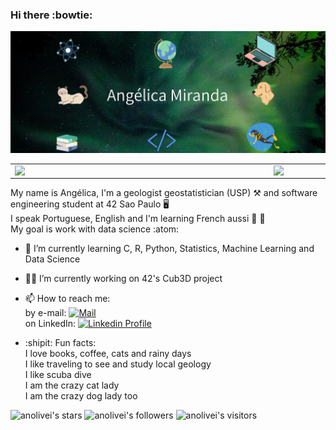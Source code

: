 ### Hi there :bowtie:
![Alt text](capa.png?raw=true "Title")
<center>
<table>
    <tr>
        <td><img width="400px" align="left" src="https://github-readme-stats.vercel.app/api/top-langs/?username=anolivei&hide=html&layout=compact&theme=tokyonight" /></td>
        <td><img width="495px" align="left" src="https://github-readme-stats.vercel.app/api?username=anolivei&theme=tokyonight"/></td>
    </tr>   
</table>
</center>

My name is Angélica, I'm a geologist geostatistician (USP) :hammer_and_pick: and software engineering student at 42 Sao Paulo :desktop_computer:<br>
I speak Portuguese, English and I'm learning French aussi :baguette_bread: :croissant:<br>
My goal is work with data science :atom:

- 🔭 I’m currently learning 
C, R, Python, Statistics, Machine Learning and Data Science

- :woman_astronaut: I’m currently working on 42's Cub3D project<br>

- 📫 How to reach me:<br>
by e-mail: [![Mail](https://img.shields.io/badge/-Mail-blue?style=flat&logo=Gmail&logoColor=white&link=mailto:miranda.oliveira.angelica@gmail.com)](mailto:miranda.oliveira.angelica@gmail.com)<br>
on LinkedIn: [![Linkedin Profile](https://img.shields.io/badge/-LinkedIn_Profile-0072b1?style=flat&logo=Linkedin&logoColor=white&link=https://www.linkedin.com/in/anolivei/)](https://www.linkedin.com/in/anolivei/)<br>

- :shipit: Fun facts:<br>
I love books, coffee, cats and rainy days<br>
I like traveling to see and study local geology<br>
I like scuba dive<br>
I am the crazy cat lady<br>
I am the crazy dog lady too

![anolivei's stars](https://img.shields.io/github/stars/anolivei?color=blue)
![anolivei's followers](https://img.shields.io/github/followers/anolivei?color=blue)
![anolivei's visitors](https://komarev.com/ghpvc/?username=anolivei&color=blue&style=flat&label=visitors)
